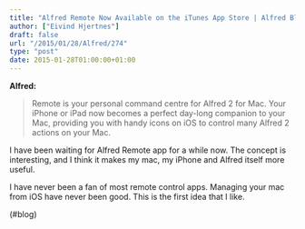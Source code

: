 ```yaml
---
title: "Alfred Remote Now Available on the iTunes App Store | Alfred Blog"
author: ["Eivind Hjertnes"]
draft: false
url: "/2015/01/28/Alfred/274"
type: "post"
date: 2015-01-28T01:00:00+01:00
---
```


**Alfred:**

> Remote is your personal command centre for Alfred 2 for Mac. Your
> iPhone or iPad now becomes a perfect day-long companion to your Mac,
> providing you with handy icons on iOS to control many Alfred 2 actions
> on your Mac.

I have been waiting for Alfred Remote app for a while now. The concept
is interesting, and I think it makes my mac, my iPhone and Alfred itself
more useful.

I have never been a fan of most remote control apps. Managing your mac
from iOS have never been good. This is the first idea that I like.

(#blog)
